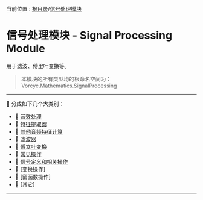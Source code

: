 ﻿
当前位置 : [根目录](README.md)/[信号处理模块](Module_SignalProcessing.md)

# 信号处理模块 - Signal Processing Module

用于滤波、傅里叶变换等。  


> 本模块的所有类型均的根命名空间为：Vorcyc.Mathematics.SignalProcessing

---

:ledger: 分成如下几个大类别：
- :bookmark: [音效处理](Module_SignalProcessing_Effects.md)
- :bookmark: [特征提取器](Module_SignalProcessing_FeatureExtractors.md)
- :bookmark: [其他音频特征计算](Module_SignalProcessing_Features.md)
- :bookmark: [滤波器](Module_SignalProcessing_Filters.md)
- :bookmark: [傅立叶变换](Module_SignalProcessing_Fourier.md)
- :bookmark: [常见操作](Module_SignalProcessing_Operations.md)
- :bookmark: [信号定义和相关操作](Module_SignalProcessing_Signals.md)
- :bookmark: [变换操作]
- :bookmark: [窗函数操作]
- :bookmark: [其它]

---
